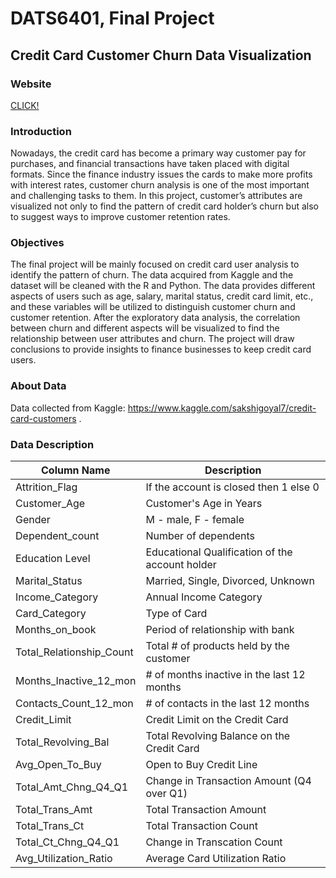 # DATS6401, Final Project

## Credit Card Customer Churn Data Visualization

### Website
[CLICK!](https://huzzie.github.io/)

### Introduction
Nowadays, the credit card has become a primary way customer pay for purchases, and financial transactions have taken placed with digital formats. Since the finance industry issues the cards to make more profits with interest rates, customer churn analysis is one of the most important and challenging tasks to them. In this project, customer’s attributes are visualized not only to find the pattern of credit card holder’s churn but also to suggest ways to improve customer retention rates.

### Objectives
The final project will be mainly focused on credit card user analysis to identify the pattern of churn. The data acquired from Kaggle and the dataset will be cleaned with the R and Python. The data provides different aspects of users such as age, salary, marital status, credit card limit, etc., and these variables will be utilized to distinguish customer churn and customer retention. After the exploratory data analysis, the correlation between churn and different aspects will be visualized to find the relationship between user attributes and churn. The project will draw conclusions to provide insights to finance businesses to keep credit card users.

### About Data

Data collected from Kaggle: https://www.kaggle.com/sakshigoyal7/credit-card-customers .


### Data Description

Column Name | Description
--- | --- 
Attrition_Flag | If the account is closed then 1 else 0
Customer_Age | Customer's Age in Years
Gender | M - male, F - female
Dependent_count | Number of dependents
Education Level | Educational Qualification of the account holder
Marital_Status | Married, Single, Divorced, Unknown
Income_Category | Annual Income Category
Card_Category |Type of Card
Months_on_book | Period of relationship with bank
Total_Relationship_Count | Total # of products held by the customer
Months_Inactive_12_mon | # of months inactive in the last 12 months
Contacts_Count_12_mon | # of contacts in the last 12 months
Credit_Limit | Credit Limit on the Credit Card
Total_Revolving_Bal | Total Revolving Balance on the Credit Card
Avg_Open_To_Buy | Open to Buy Credit Line
Total_Amt_Chng_Q4_Q1 | Change in Transaction Amount (Q4 over Q1) 
Total_Trans_Amt | Total Transaction Amount 
Total_Trans_Ct | Total Transaction Count 
Total_Ct_Chng_Q4_Q1 | Change in Transcation Count 
Avg_Utilization_Ratio | Average Card Utilization Ratio
 
